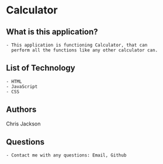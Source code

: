 # Calculator

## What is this application?

    - This application is functioning Calculator, that can
      perform all the functions like any other calculator can.


## List of Technology

    - HTML
    - JavaScript
    - CSS

## Authors

Chris Jackson

## Questions

    - Contact me with any questions: Email, Github